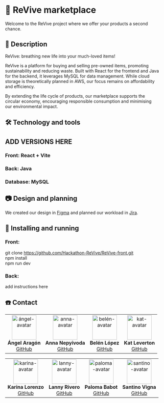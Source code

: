 # 🛒 ReVive marketplace 

Welcome to the ReVive project where we offer your products a second chance.

## 📌 Description

ReVive: breathing new life into your much-loved items!

ReVive is a platform for buying and selling pre-owned items, promoting sustainability and reducing waste. Built with React for the frontend and Java for the backend, it leverages MySQL for data management. While cloud storage is theoretically planned in AWS, our focus remains on affordability and efficiency.

By extending the life cycle of products, our marketplace supports the circular economy, encouraging responsible consumption and minimising our environmental impact.

## 🛠️ Technology and tools
## ADD VERSIONS HERE

### Front: React + Vite
### Back: Java
### Database: MySQL

## 📷 Design and planning
We created our design in [Figma](https://www.figma.com/design/oNEsfyPxKCFi52GUKrldLP/ReVive?node-id=152-674&p=f&m=dev) and planned our workload in [Jira](https://angelaragondeveloper.atlassian.net/jira/software/projects/RV/boards/36).

## 🚀 Installing and running

### Front:
git clone https://github.com/Hackathon-ReVive/ReVive-front.git \
npm install\
npm run dev

### Back:
add instructions here

## ☎️ Contact

<table style="border-collapse: collapse; border: none;">
    <tr>
        <td align="center" style="border: none;">
            <img src="https://github.com/user-attachments/assets/6954c7ca-2208-45b8-b179-520426923ce6" alt="ángel-avatar" width="80">
            <br><b>Ángel Aragón</b>
            <br>
            <a href="https://github.com/Algol95/">GitHub</a>
        </td>
        <td align="center" style="border: none;">
            <img src="https://github.com/user-attachments/assets/5b8e0935-810d-4762-8959-43364b36d8df" alt="anna-avatar" width="80">
            <br><b>Anna Nepyivoda</b>
            <br>
            <a href="https://github.com/NepyAnna/">GitHub</a>
        </td>
        <td align="center" style="border: none;">
            <img src="https://github.com/user-attachments/assets/5b8e0935-810d-4762-8959-43364b36d8df" alt="belén-avatar" width="80">
            <br><b>Belén López</b>
            <br>
            <a href="https://github.com/b6l6n/">GitHub</a>
        </td>
        <td align="center" style="border: none;">
            <img src="https://github.com/user-attachments/assets/1bd7586d-bcf1-4692-b0e1-f0937c78e1d8" alt="kat-avatar" width="80">
            <br><b>Kat Leverton</b>
            <br>
            <a href="https://github.com/Kat-lev/">GitHub</a>
        </td>
    </tr>
</table>
<table>
    <tr>
        <td align="center" style="border: none;">
            <img src="https://github.com/user-attachments/assets/dce5e5af-a2d4-43e8-920c-6e1ede8fd234" alt="karina-avatar" width="80">
            <br><b>Karina Lorenzo</b>
            <br>
            <a href="https://github.com/karinalorenzo/">GitHub</a>
        </td>
        <td align="center" style="border: none;">
            <img src="https://github.com/user-attachments/assets/5b8e0935-810d-4762-8959-43364b36d8df" alt="lanny-avatar" width="80">
            <br><b>Lanny Rivero</b>
            <br>
            <a href="https://github.com/LannyRivero/">GitHub</a>
        </td>
        <td align="center" style="border: none;">
            <img src="https://github.com/user-attachments/assets/9e77f4f3-88e1-47c5-8908-d2cb5d192621" alt="paloma-avatar" width="80">
            <br><b>Paloma Babot</b>
            <br>
            <a href="https://github.com/Uxoa/">GitHub</a>
        </td>
        <td align="center" style="border: none;">
            <img src="https://github.com/user-attachments/assets/a0f45b97-d962-4663-8527-205ace29e7c5" alt="santino-avatar" width="80">
            <br><b>Santino Vigna</b>
            <br>
            <a href="https://github.com/SantiVigna/">GitHub</a>
        </td>
    </tr>
</table>
